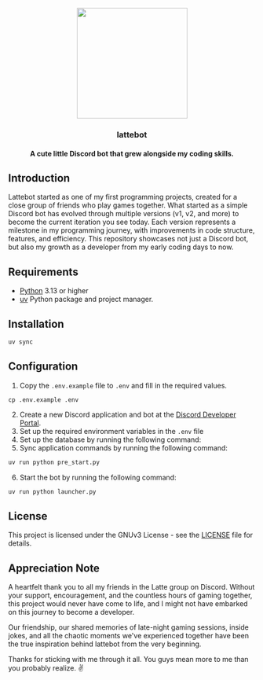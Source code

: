 <p align="center">
  <img width="225" height="225" src="https://i.imgur.com/ufq5WOM.png">
</p>
<h3 align="center">lattebot</h3>
<h4 align="center">A cute little Discord bot that grew alongside my coding skills.</h4>

## Introduction

Lattebot started as one of my first programming projects, created for a close group of friends who play games together. What started as a simple Discord bot has evolved through multiple versions (v1, v2, and more) to become the current iteration you see today. Each version represents a milestone in my programming journey, with improvements in code structure, features, and efficiency. This repository showcases not just a Discord bot, but also my growth as a developer from my early coding days to now.

## Requirements

- [Python](https://www.python.org) 3.13 or higher
- [uv](https://docs.astral.sh/uv) Python package and project manager.

## Installation

```bash
uv sync
```

## Configuration

1. Copy the `.env.example` file to `.env` and fill in the required values.

```
cp .env.example .env
```

2. Create a new Discord application and bot at the [Discord Developer Portal](https://discord.com/developers/applications).
3. Set up the required environment variables in the `.env` file
4. Set up the database by running the following command:
5. Sync application commands by running the following command:

```bash
uv run python pre_start.py
```

6. Start the bot by running the following command:

```bash
uv run python launcher.py
```

## License

This project is licensed under the GNUv3 License - see the [LICENSE](LICENSE.md) file for details.

## Appreciation Note

A heartfelt thank you to all my friends in the Latte group on Discord. Without your support, encouragement, and the countless hours of gaming together, this project would never have come to life, and I might not have embarked on this journey to become a developer.

Our friendship, our shared memories of late-night gaming sessions, inside jokes, and all the chaotic moments we've experienced together have been the true inspiration behind lattebot from the very beginning.

Thanks for sticking with me through it all. You guys mean more to me than you probably realize. ✌️
